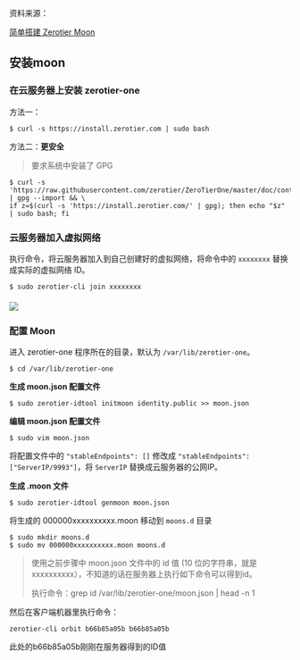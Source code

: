 资料来源：

[简单搭建 Zerotier Moon ](https://tvtv.fun/vps/001.html)



## 安装moon

###  在云服务器上安装 zerotier-one

方法一：

~~~~shell
$ curl -s https://install.zerotier.com | sudo bash
~~~~

方法二：**更安全**

> 要求系统中安装了 GPG

~~~~shell
$ curl -s 'https://raw.githubusercontent.com/zerotier/ZeroTierOne/master/doc/contact%40zerotier.com.gpg' | gpg --import && \
if z=$(curl -s 'https://install.zerotier.com/' | gpg); then echo "$z" | sudo bash; fi
~~~~

### 云服务器加入虚拟网络

执行命令，将云服务器加入到自己创建好的虚拟网络，将命令中的 `xxxxxxxx` 替换成实际的虚拟网络 ID。

```shell
$ sudo zerotier-cli join xxxxxxxx
```

#### 

![](https://tva1.sinaimg.cn/large/e6c9d24ely1h3ep50y37ij20ne0gcq3i.jpg)

### 配置 Moon

进入 zerotier-one 程序所在的目录，默认为 `/var/lib/zerotier-one`。

```Shell
$ cd /var/lib/zerotier-one
```

**生成 moon.json 配置文件**

```Shell
$ sudo zerotier-idtool initmoon identity.public >> moon.json
```

**编辑 moon.json 配置文件**

```Shell
$ sudo vim moon.json
```

将配置文件中的 `"stableEndpoints": []` 修改成 `"stableEndpoints": ["ServerIP/9993"]`，将 `ServerIP` 替换成云服务器的公网IP。

**生成 .moon 文件**

```Shell
$ sudo zerotier-idtool genmoon moon.json
```

将生成的 000000xxxxxxxxxx.moon 移动到 `moons.d` 目录

```Shell
$ sudo mkdir moons.d
$ sudo mv 000000xxxxxxxxxx.moon moons.d
```



>  使用之前步骤中 moon.json 文件中的 id 值 (10 位的字符串，就是xxxxxxxxxx），不知道的话在服务器上执行如下命令可以得到id。
>
> 执行命令：grep id /var/lib/zerotier-one/moon.json | head -n 1

然后在客户端机器里执行命令：

```Shell
zerotier-cli orbit b66b85a05b b66b85a05b
```

此处的b66b85a05b刚刚在服务器得到的ID值









